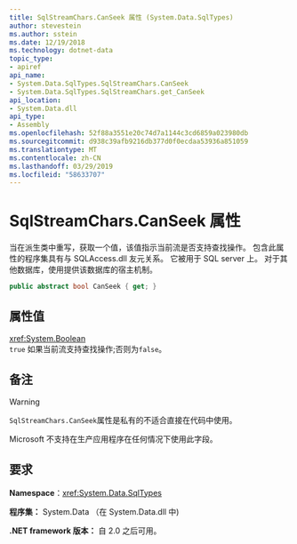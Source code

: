 ```yaml
---
title: SqlStreamChars.CanSeek 属性 (System.Data.SqlTypes)
author: stevestein
ms.author: sstein
ms.date: 12/19/2018
ms.technology: dotnet-data
topic_type:
- apiref
api_name:
- System.Data.SqlTypes.SqlStreamChars.CanSeek
- System.Data.SqlTypes.SqlStreamChars.get_CanSeek
api_location:
- System.Data.dll
api_type:
- Assembly
ms.openlocfilehash: 52f88a3551e20c74d7a1144c3cd6859a023980db
ms.sourcegitcommit: d938c39afb9216db377d0f0ecdaa53936a851059
ms.translationtype: MT
ms.contentlocale: zh-CN
ms.lasthandoff: 03/29/2019
ms.locfileid: "58633707"
---
```

# <a name="sqlstreamcharscanseek-property"></a>SqlStreamChars.CanSeek 属性

当在派生类中重写，获取一个值，该值指示当前流是否支持查找操作。 包含此属性的程序集具有与 SQLAccess.dll 友元关系。 它被用于 SQL server 上。 对于其他数据库，使用提供该数据库的宿主机制。

```csharp
public abstract bool CanSeek { get; }
```

## <a name="property-value"></a>属性值

<xref:System.Boolean>\
`true` 如果当前流支持查找操作;否则为`false`。

## <a name="remarks"></a>备注

> [!WARNING]
> `SqlStreamChars.CanSeek`属性是私有的不适合直接在代码中使用。
>
> Microsoft 不支持在生产应用程序在任何情况下使用此字段。

## <a name="requirements"></a>要求

**Namespace**：<xref:System.Data.SqlTypes>

**程序集：** System.Data （在 System.Data.dll 中)

**.NET framework 版本：** 自 2.0 之后可用。